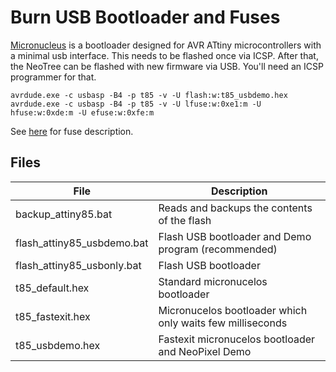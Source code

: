 # Burn USB Bootloader and Fuses
[Micronucleus](https://github.com/micronucleus/micronucleus) is a bootloader designed for AVR ATtiny microcontrollers with a minimal usb interface.
This needs to be flashed once via ICSP. After that, the NeoTree can be flashed with new firmware via USB.
You'll need an ICSP programmer for that.
```
avrdude.exe -c usbasp -B4 -p t85 -v -U flash:w:t85_usbdemo.hex
avrdude.exe -c usbasp -B4 -p t85 -v -U lfuse:w:0xe1:m -U hfuse:w:0xde:m -U efuse:w:0xfe:m
```
See [here](https://eleccelerator.com/fusecalc/fusecalc.php?chip=attiny85&LOW=E1&HIGH=DE&EXTENDED=FE) for fuse description.

## Files
| File      | Description |
|-----------|-------------|
| backup_attiny85.bat | Reads and backups the contents of the flash |
| flash_attiny85_usbdemo.bat | Flash USB bootloader and Demo program (recommended) |
| flash_attiny85_usbonly.bat | Flash USB bootloader |
| t85_default.hex | Standard micronucelos bootloader |
| t85_fastexit.hex | Micronucelos bootloader which only waits few milliseconds |
| t85_usbdemo.hex | Fastexit micronucelos bootloader and NeoPixel Demo |
